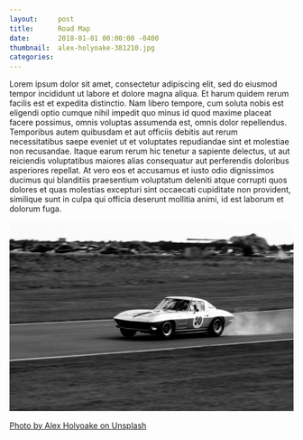 ```yaml
---
layout:     post
title:      Road Map
date:       2018-01-01 00:00:00 -0400
thumbnail:  alex-holyoake-381210.jpg
categories:
---
```


Lorem ipsum dolor sit amet, consectetur adipiscing elit, sed do eiusmod tempor incididunt ut labore et dolore magna aliqua. Et harum quidem rerum facilis est et expedita distinctio. Nam libero tempore, cum soluta nobis est eligendi optio cumque nihil impedit quo minus id quod maxime placeat facere possimus, omnis voluptas assumenda est, omnis dolor repellendus. Temporibus autem quibusdam et aut officiis debitis aut rerum necessitatibus saepe eveniet ut et voluptates repudiandae sint et molestiae non recusandae. Itaque earum rerum hic tenetur a sapiente delectus, ut aut reiciendis voluptatibus maiores alias consequatur aut perferendis doloribus asperiores repellat. At vero eos et accusamus et iusto odio dignissimos ducimus qui blanditiis praesentium voluptatum deleniti atque corrupti quos dolores et quas molestias excepturi sint occaecati cupiditate non provident, similique sunt in culpa qui officia deserunt mollitia animi, id est laborum et dolorum fuga. 

<img src="/images/blog/alex-holyoake-381210.jpg">

<a href="https://unsplash.com/@stairhopper?utm_medium=referral&amp;utm_campaign=photographer-credit&amp;utm_content=creditBadge" target="_blank" rel="noopener noreferrer">Photo by Alex Holyoake on Unsplash</a>
